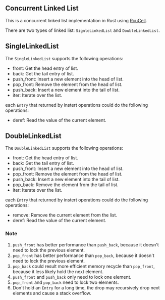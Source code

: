 ## Concurrent Linked List

This is a concurrent linked list implementation in Rust using [RcuCell](https://github.com/Xudong-Huang/rcu_cell).

There are two types of linked list: `SignleLinkedList` and `DoubleLinkedList`.

## SingleLinkedList
The `SingleLinkedList` supports the following operations:

- front: Get the head entry of list.
- back: Get the tail entry of list.
- push_front: Insert a new element into the head of list.
- pop_front: Remove the element from the head of list.
- push_back: Insert a new element into the tail of list.
- iter: Iterate over the list.

each `Entry` that returned by instert operations could do the following operations:
- deref: Read the value of the current element.

## DoubleLinkedList
The `DoubleLinkedList` supports the following operations:

- front: Get the head entry of list.
- back: Get the tail entry of list.
- push_front: Insert a new element into the head of list.
- pop_front: Remove the element from the head of list.
- push_back: Insert a new element into the tail of list.
- pop_back: Remove the element from the tail of list.
- iter: Iterate over the list.

each `Entry` that returned by instert operations could do the following operations:
- remove: Remove the current element from the list.
- deref: Read the value of the current element.


### Note
1. `push_front` has better performance than `push_back`, because it doesn't need to lock the previous element.
2. `pop_front` has better performance than `pop_back`, because it doesn't need to lock the previous element.
3. `pop_back` could result more efficient memory recycle than `pop_front`, because it less likely hold the next element.
4. `push_front` and `push_back` only need to lock one element.
5. `pop_front` and `pop_back` need to lock two elements.
6. Don't hold an `Entry` for a long time, the drop may recursively drop next elements and cause a stack overflow.
